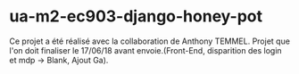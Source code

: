 # ua-m2-ec903-django-honey-pot

Ce projet a été réalisé avec la collaboration de Anthony TEMMEL. 
Projet que l'on doit finaliser le 17/06/18 avant envoie.(Front-End, disparition des login et mdp -> Blank, Ajout Ga).

